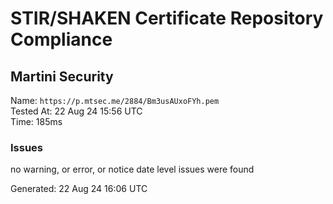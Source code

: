 # STIR/SHAKEN Certificate Repository Compliance

## Martini Security

Name: `https://p.mtsec.me/2884/Bm3usAUxoFYh.pem`\
Tested At: 22 Aug 24 15:56 UTC\
Time: 185ms

### Issues

no warning, or error, or notice date level issues were found

Generated: 22 Aug 24 16:06 UTC